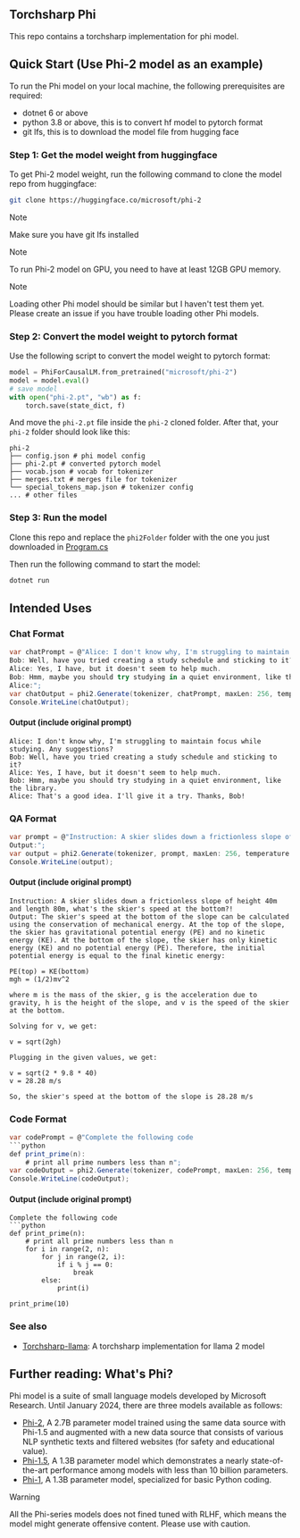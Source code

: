 ## Torchsharp Phi

This repo contains a torchsharp implementation for phi model.

## Quick Start (Use Phi-2 model as an example)
To run the Phi model on your local machine, the following prerequisites are required:
- dotnet 6 or above
- python 3.8 or above, this is to convert hf model to pytorch format
- git lfs, this is to download the model file from hugging face

### Step 1: Get the model weight from huggingface
To get Phi-2 model weight, run the following command to clone the model repo from huggingface:
```bash
git clone https://huggingface.co/microsoft/phi-2
```
> [!Note]
> Make sure you have git lfs installed

> [!Note]
> To run Phi-2 model on GPU, you need to have at least 12GB GPU memory.

> [!Note]
> Loading other Phi model should be similar but I haven't test them yet. Please create an issue if you have trouble loading other Phi models.

### Step 2: Convert the model weight to pytorch format
Use the following script to convert the model weight to pytorch format:
```python
model = PhiForCausalLM.from_pretrained("microsoft/phi-2")
model = model.eval()
# save model
with open("phi-2.pt", "wb") as f:
    torch.save(state_dict, f)
```

And move the `phi-2.pt` file inside the `phi-2` cloned folder.
After that, your `phi-2` folder should look like this:

```
phi-2
├── config.json # phi model config
├── phi-2.pt # converted pytorch model
├── vocab.json # vocab for tokenizer
├── merges.txt # merges file for tokenizer
└── special_tokens_map.json # tokenizer config
... # other files
```

### Step 3: Run the model
Clone this repo and replace the `phi2Folder` folder with the one you just downloaded in [Program.cs](./Program.cs#L13)

Then run the following command to start the model:
```bash
dotnet run
```

## Intended Uses

### Chat Format
```csharp
var chatPrompt = @"Alice: I don't know why, I'm struggling to maintain focus while studying. Any suggestions?
Bob: Well, have you tried creating a study schedule and sticking to it?
Alice: Yes, I have, but it doesn't seem to help much.
Bob: Hmm, maybe you should try studying in a quiet environment, like the library.
Alice:";
var chatOutput = phi2.Generate(tokenizer, chatPrompt, maxLen: 256, temperature: 0.3f, stopSequences: [ "Bob:"]);
Console.WriteLine(chatOutput);
```
#### Output (include original prompt)
```
Alice: I don't know why, I'm struggling to maintain focus while studying. Any suggestions?
Bob: Well, have you tried creating a study schedule and sticking to it?
Alice: Yes, I have, but it doesn't seem to help much.
Bob: Hmm, maybe you should try studying in a quiet environment, like the library.
Alice: That's a good idea. I'll give it a try. Thanks, Bob!
```

### QA Format
```csharp
var prompt = @"Instruction: A skier slides down a frictionless slope of height 40m and length 80m, what's the skier's speed at the bottom?
Output:";
var output = phi2.Generate(tokenizer, prompt, maxLen: 256, temperature: 0.1f);
Console.WriteLine(output);
```

#### Output (include original prompt)
```
Instruction: A skier slides down a frictionless slope of height 40m and length 80m, what's the skier's speed at the bottom?!
Output: The skier's speed at the bottom of the slope can be calculated using the conservation of mechanical energy. At the top of the slope, the skier has gravitational potential energy (PE) and no kinetic energy (KE). At the bottom of the slope, the skier has only kinetic energy (KE) and no potential energy (PE). Therefore, the initial potential energy is equal to the final kinetic energy:

PE(top) = KE(bottom)
mgh = (1/2)mv^2

where m is the mass of the skier, g is the acceleration due to gravity, h is the height of the slope, and v is the speed of the skier at the bottom.

Solving for v, we get:

v = sqrt(2gh)

Plugging in the given values, we get:

v = sqrt(2 * 9.8 * 40)
v = 28.28 m/s

So, the skier's speed at the bottom of the slope is 28.28 m/s
```

### Code Format
```csharp
var codePrompt = @"Complete the following code
```python
def print_prime(n):
    # print all prime numbers less than n";
var codeOutput = phi2.Generate(tokenizer, codePrompt, maxLen: 256, temperature: 0f, stopSequences: [ "```"]);
Console.WriteLine(codeOutput);
```

#### Output (include original prompt)
```
Complete the following code
```python
def print_prime(n):
    # print all prime numbers less than n
    for i in range(2, n):
        for j in range(2, i):
            if i % j == 0:
                break
        else:
            print(i)

print_prime(10)
```
### See also
- [Torchsharp-llama](https://github.com/LittleLittleCloud/Torchsharp-llama): A torchsharp implementation for llama 2 model

## Further reading: What's Phi?
Phi model is a suite of small language models developed by Microsoft Research. Until January 2024, there are three models available as follows:
- [Phi-2](https://huggingface.co/microsoft/phi-2), A 2.7B parameter model trained using the same data source with Phi-1.5 and augmented with a new data source that consists of various NLP synthetic texts and filtered websites (for safety and educational value).
- [Phi-1.5](https://huggingface.co/microsoft/phi-1_5), A 1.3B parameter model which demonstrates a nearly state-of-the-art performance among models with less than 10 billion parameters.
- [Phi-1](https://huggingface.co/microsoft/phi-1), A 1.3B parameter model, specialized for basic Python coding.

> [!Warning]
> All the Phi-series models does not fined tuned with RLHF, which means the model might generate offensive content. Please use with caution.
